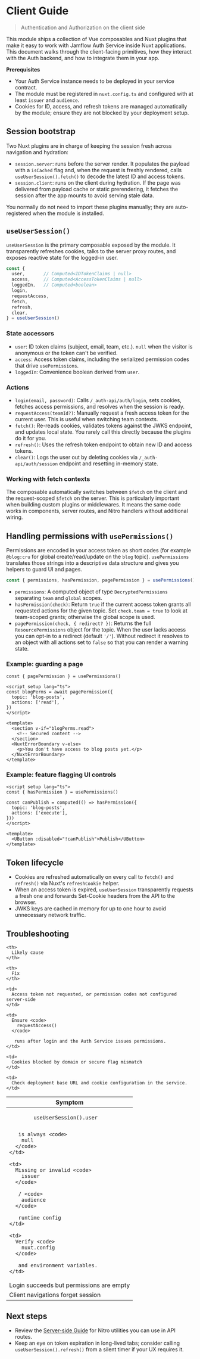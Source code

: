 # Client Guide

> Authentication and Authorization on the client side

This module ships a collection of Vue composables and Nuxt plugins that make it easy to work with Jamflow Auth Service inside Nuxt applications. This document walks through the client-facing primitives, how they interact with the Auth backend, and how to integrate them in your app.

<warning>

**Prerequisites**

- Your Auth Service instance needs to be deployed in your service contract.
- The module must be registered in `nuxt.config.ts` and configured with at least `issuer` and `audience`.
- Cookies for ID, access, and refresh tokens are managed automatically by the module; ensure they are not blocked by your deployment setup.

</warning>

## Session bootstrap

Two Nuxt plugins are in charge of keeping the session fresh across navigation and hydration:

- `session.server`: runs before the server render. It populates the payload with a `isCached` flag and, when the request is freshly rendered, calls `useUserSession().fetch()` to decode the latest ID and access tokens.
- `session.client`: runs on the client during hydration. If the page was delivered from payload cache or static prerendering, it fetches the session after the app mounts to avoid serving stale data.

You normally do not need to import these plugins manually; they are auto-registered when the module is installed.

## `useUserSession()`

`useUserSession` is the primary composable exposed by the module. It transparently refreshes cookies, talks to the server proxy routes, and exposes reactive state for the logged-in user.

```ts
const {
  user,       // Computed<IDTokenClaims | null>
  access,     // Computed<AccessTokenClaims | null>
  loggedIn,   // Computed<boolean>
  login,
  requestAccess,
  fetch,
  refresh,
  clear,
} = useUserSession()
```

### State accessors

- `user`: ID token claims (subject, email, team, etc.). `null` when the visitor is anonymous or the token can't be verified.
- `access`: Access token claims, including the serialized permission codes that drive `usePermissions`.
- `loggedIn`: Convenience boolean derived from `user`.

### Actions

- `login(email, password)`: Calls `/_auth-api/auth/login`, sets cookies, fetches access permissions, and resolves when the session is ready.
- `requestAccess(teamId?)`: Manually request a fresh access token for the current user. This is useful when switching team contexts.
- `fetch()`: Re-reads cookies, validates tokens against the JWKS endpoint, and updates local state. You rarely call this directly because the plugins do it for you.
- `refresh()`: Uses the refresh token endpoint to obtain new ID and access tokens.
- `clear()`: Logs the user out by deleting cookies via `/_auth-api/auth/session` endpoint and resetting in-memory state.

### Working with fetch contexts

The composable automatically switches between `$fetch` on the client and the request-scoped `$fetch` on the server. This is particularly important when building custom plugins or middlewares. It means the same code works in components, server routes, and Nitro handlers without additional wiring.

## Handling permissions with `usePermissions()`

Permissions are encoded in your access token as short codes (for example `@blog:cru` for global create/read/update on the `blog` topic). `usePermissions` translates those strings into a descriptive data structure and gives you helpers to guard UI and pages.

```ts
const { permissions, hasPermission, pagePermission } = usePermissions()
```

- `permissions`: A computed object of type `DecryptedPermissions` separating `team` and `global` scopes.
- `hasPermission(check)`: Return `true` if the current access token grants all requested actions for the given topic. Set `check.team = true` to look at team-scoped grants; otherwise the global scope is used.
- `pagePermission(check, { redirect? })`: Returns the full `ResourcePermissions` object for the topic. When the user lacks access you can opt-in to a redirect (default `'/'`). Without redirect it resolves to an object with all actions set to `false` so that you can render a warning state.

### Example: guarding a page

```vue
const { pagePermission } = usePermissions()

<script setup lang="ts">
const blogPerms = await pagePermission({
  topic: 'blog-posts',
  actions: ['read'],
})
</script>

<template>
  <section v-if="blogPerms.read">
    <!-- Secured content -->
  </section>
  <NuxtErrorBoundary v-else>
    <p>You don't have access to blog posts yet.</p>
  </NuxtErrorBoundary>
</template>
```

### Example: feature flagging UI controls

```vue
<script setup lang="ts">
const { hasPermission } = usePermissions()

const canPublish = computed(() => hasPermission({
  topic: 'blog-posts',
  actions: ['execute'],
}))
</script>

<template>
  <UButton :disabled="!canPublish">Publish</UButton>
</template>
```

## Token lifecycle

- Cookies are refreshed automatically on every call to `fetch()` and `refresh()` via Nuxt's `refreshCookie` helper.
- When an access token is expired, `useUserSession` transparently requests a fresh one and forwards Set-Cookie headers from the API to the browser.
- JWKS keys are cached in memory for up to one hour to avoid unnecessary network traffic.

## Troubleshooting

<table>
<thead>
  <tr>
    <th>
      Symptom
    </th>
    
    <th>
      Likely cause
    </th>
    
    <th>
      Fix
    </th>
  </tr>
</thead>

<tbody>
  <tr>
    <td>
      <code>
        useUserSession().user
      </code>
      
       is always <code>
        null
      </code>
    </td>
    
    <td>
      Missing or invalid <code>
        issuer
      </code>
      
       / <code>
        audience
      </code>
      
       runtime config
    </td>
    
    <td>
      Verify <code>
        nuxt.config
      </code>
      
       and environment variables.
    </td>
  </tr>
  
  <tr>
    <td>
      Login succeeds but permissions are empty
    </td>
    
    <td>
      Access token not requested, or permission codes not configured server-side
    </td>
    
    <td>
      Ensure <code>
        requestAccess()
      </code>
      
       runs after login and the Auth Service issues permissions.
    </td>
  </tr>
  
  <tr>
    <td>
      Client navigations forget session
    </td>
    
    <td>
      Cookies blocked by domain or secure flag mismatch
    </td>
    
    <td>
      Check deployment base URL and cookie configuration in the service.
    </td>
  </tr>
</tbody>
</table>

## Next steps

- Review the [Server-side Guide](/en/auth-module/server-guide.md) for Nitro utilities you can use in API routes.
- Keep an eye on token expiration in long-lived tabs; consider calling `useUserSession().refresh()` from a silent timer if your UX requires it.
